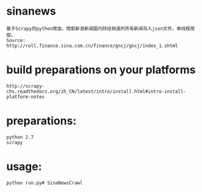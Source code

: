 # sinanews
	基于Scrapy的python爬虫，爬取新浪新闻国内财经频道的所有新闻存入json文件，单线程爬取。
	Source: http://roll.finance.sina.com.cn/finance/gncj/gncj/index_1.shtml

# build preparations on your platforms
	http://scrapy-chs.readthedocs.org/zh_CN/latest/intro/install.html#intro-install-platform-notes

# preparations:
	python 2.7
	scrapy

# usage:
	python run.py# SinaNewsCrawl
